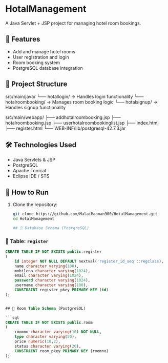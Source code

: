 # HotalManagement

A Java Servlet + JSP project for managing hotel room bookings.

## 📌 Features
- Add and manage hotel rooms
- User registration and login
- Room booking system
- PostgreSQL database integration

## 📂 Project Structure
src/main/java/
└── hotallogin/ → Handles login functionality
└── hotalroombooking/ → Manages room booking logic
└── hotalsignup/ → Handles signup functionality

src/main/webapp/
├── addhotalroombooking.jsp
├── hotalroombooking.jsp
├── userhotalroombookinglist.jsp
├── index.html
├── register.html
└── WEB-INF/lib/postgresql-42.7.3.jar



## 🛠️ Technologies Used
- Java Servlets & JSP
- PostgreSQL
- Apache Tomcat
- Eclipse IDE / STS

## 🚀 How to Run
1. Clone the repository:
   ```bash
   git clone https://github.com/MalaiMannan900/HotalManagement.git
   cd HotalManagement

   ## 🗄️ Database Schema (PostgreSQL)

### 🔹 Table: `register`
```sql
CREATE TABLE IF NOT EXISTS public.register
(
    id integer NOT NULL DEFAULT nextval('register_id_seq'::regclass),
    name character varying(100),
    mobileno character varying(1024),
    email character varying(1024),
    password character varying(1024),
    username character varying(100),
    CONSTRAINT register_pkey PRIMARY KEY (id)
);


## 🏨 Room Table Schema (PostgreSQL)

```sql
CREATE TABLE IF NOT EXISTS public.room
(
    roomno character varying(10) NOT NULL,
    type character varying(50),
    price numeric(10,2),
    status character varying(20),
    CONSTRAINT room_pkey PRIMARY KEY (roomno)
);

